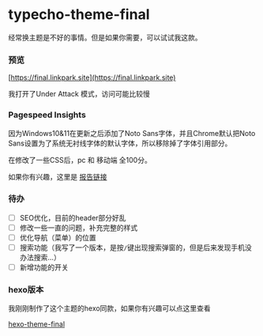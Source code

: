 # typecho-theme-final

经常换主题是不好的事情。但是如果你需要，可以试试我这款。

### 预览

[https://final.linkpark.site](https://final.linkpark.site)

我打开了Under Attack 模式，访问可能比较慢

### Pagespeed Insights

因为Windows10&11在更新之后添加了Noto Sans字体，并且Chrome默认把Noto Sans设置为了系统无衬线字体的默认字体，所以移除掉了字体引用部分。

在修改了一些CSS后，pc 和 移动端 全100分。

如果你有兴趣，这里是 [报告链接](https://pagespeed.web.dev/analysis/https-final-linkpark-site/6g63dloic6?hl=zh-cn&form_factor=mobile)

### 待办

- [ ] SEO优化，目前的header部分好乱
- [ ] 修改一些一直的问题，补充完整的样式
- [ ] 优化导航（菜单）的位置
- [ ] 搜索功能（我写了一个版本，是按`/`键出现搜索弹窗的，但是后来发现手机没办法搜索…）
- [ ] 新增功能的开关

### hexo版本

我刚刚制作了这个主题的hexo同款，如果你有兴趣可以点这里查看

[hexo-theme-final](https://github.com/hoytzhang/hexo-theme-final)
